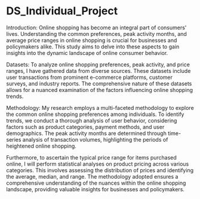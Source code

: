 # DS_Individual_Project
Introduction:
Online shopping has become an integral part of consumers' lives. Understanding the common preferences, peak activity months, and average price ranges in online shopping is crucial for businesses and policymakers alike. This study aims to delve into these aspects to gain insights into the dynamic landscape of online consumer behavior. 

Datasets:
To analyze online shopping preferences, peak activity, and price ranges, I have gathered data from diverse sources. These datasets include user transactions from prominent e-commerce platforms, customer surveys, and industry reports. The comprehensive nature of these datasets allows for a nuanced examination of the factors influencing online shopping trends.

Methodology:
My research employs a multi-faceted methodology to explore the common online shopping preferences among individuals. To identify trends, we conduct a thorough analysis of user behavior, considering factors such as product categories, payment methods, and user demographics. The peak activity months are determined through time-series analysis of transaction volumes, highlighting the periods of heightened online shopping.

Furthermore, to ascertain the typical price range for items purchased online, I will perform statistical analyses on product pricing across various categories. This involves assessing the distribution of prices and identifying the average, median, and range. The methodology adopted ensures a comprehensive understanding of the nuances within the online shopping landscape, providing valuable insights for businesses and policymakers.
